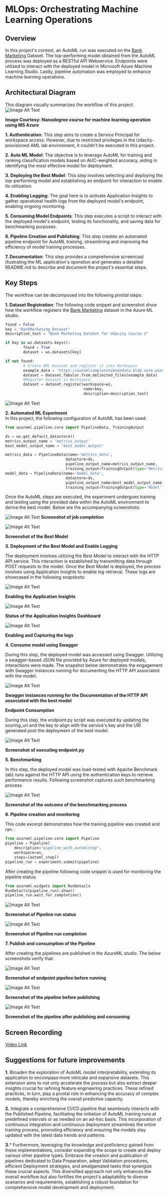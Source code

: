 # MLOps: Orchestrating Machine Learning Operations
## Overview
In this project's context, an AutoML run was executed on the [Bank Marketing](https://automlsamplenotebookdata.blob.core.windows.net/automl-sample-notebook-data/bankmarketing_train.csv) Dataset. The top-performing model obtained from the AutoML process was deployed as a RESTful API Webservice. Endpoints were utilized to interact with the deployed model in Microsoft Azure Machine Learning Studio. Lastly, pipeline automation was employed to enhance machine learning operations. 

## Architectural Diagram
This diagram visually summarizes the workflow of this project.
![Image Alt Text](Artifacts/workflow.PNG)

**Image Courtesy: Nanodegree course for machine learning operation using MS Azure**

**1. Authentication**: This step aims to create a Service Principal for workspace access. However, due to restricted privileges in the Udacity-provisioned AML lab environment, it couldn't be executed in this project.

**2. Auto ML Model**: The objective is to leverage AutoML for training and ranking classification models based on AUC-weighted accuracy, aiding in identifying the most effective model for deployment.

**3. Deploying the Best Model**: This step involves selecting and deploying the top-performing model and establishing an endpoint for interaction to enable its utilization.

**4. Enabling Logging**: The goal here is to activate Application Insights to gather operational health logs from the deployed model's endpoint, enabling ongoing monitoring.

**5. Consuming Model Endpoints**: This step executes a script to interact with the deployed model's endpoint, testing its functionality, and saving data for benchmarking purposes.

**6. Pipeline Creation and Publishing**: This step creates an automated pipeline endpoint for AutoML training, streamlining and improving the efficiency of model training processes.

**7. Documentation**: This step provides a comprehensive screencast illustrating the ML application's operation and generates a detailed README.md to describe and document the project's essential steps.


## Key Steps
The workflow can be decomposed into the following pivotal steps:

**1. Dataset Registration**: 
The following code snippet and screenshot show how the workflow registers the  [Bank Marketing](https://automlsamplenotebookdata.blob.core.windows.net/automl-sample-notebook-data/bankmarketing_train.csv) dataset in the Azure ML studio.
```python
found = False
key = "BankMarketing Dataset"
description_text = "Bank Marketing DataSet for Udacity Course 2"

if key in ws.datasets.keys(): 
        found = True
        dataset = ws.datasets[key] 

if not found:
        # Create AML Dataset and register it into Workspace
        example_data = 'https://automlsamplenotebookdata.blob.core.windows.net/automl-sample-notebook-data/bankmarketing_train.csv'
        dataset = Dataset.Tabular.from_delimited_files(example_data)        
        #Register Dataset in Workspace
        dataset = dataset.register(workspace=ws,
                                   name=key,
                                   description=description_text)
```
![Image Alt Text](Artifacts/Data_Registration.PNG)

**2. Automated ML Experiment**  
In this project, the following configuration of AutoML has been used:
```python
from azureml.pipeline.core import PipelineData, TrainingOutput

ds = ws.get_default_datastore()
metrics_output_name = 'metrics_output'
best_model_output_name = 'best_model_output'

metrics_data = PipelineData(name='metrics_data',
                           datastore=ds,
                           pipeline_output_name=metrics_output_name,
                           training_output=TrainingOutput(type='Metrics'))
model_data = PipelineData(name='model_data',
                           datastore=ds,
                           pipeline_output_name=best_model_output_name,
                           training_output=TrainingOutput(type='Model'))
```
Once the AutoML steps are executed, the experiment undergoes training and testing using the provided data within the AutoML environment to derive the best model. Below are the accompanying screenshots:

![Image Alt Text](Artifacts/Job_end_details.PNG)
**Screenshot of job completion** 

![Image Alt Text](Artifacts/Best_model_N.PNG)

**Screenshot of the Best Model** 

**3. Deployment of the Best Model and Enable Logging** 

The deployment involves utilizing the Best Model to interact with the HTTP API service. This interaction is established by transmitting data through POST requests to the model. Once the Best Model is deployed, the process involves using Application Insights to enable log retrieval. These logs are showcased in the following snapshots:

![Image Alt Text](Artifacts/Application_Insights_true.PNG)

**Enabling the Application Insights**

![Image Alt Text](Artifacts/Application_Insights_dashboard.PNG)

**Status of the Application Insights Dashboard**

![Image Alt Text](Artifacts/Log_shots.PNG)

**Enabling and Capturing the logs**

**4. Consume model using Swagger**

During this step, the deployed model was accessed using Swagger. Utilizing a swagger-based JSON file provided by Azure for deployed models, interactions were made. The snapshot below demonstrates the engagement with Swagger instances running for documenting the HTTP API associated with the model.

![Image Alt Text](Artifacts/Swagger_api_data.PNG)

**Swagger instances running for the Documentation of the HTTP API associated with the best model**

**Endpoint Consumption** 

During this step, the endpoint.py script was executed by updating the scoring_uri and the key to align with the service's key and the URI generated post the deployment of the best model.

![Image Alt Text](Artifacts/Endpoint.PNG)

**Screenshot of executing endpoint.py**

**5. Benchmarking**

In this step, the deployed model was load-tested with Apache Benchmark (ab) runs against the HTTP API using the authentication keys to retrieve performance results. Following screenshot captures such benchmarking process

![Image Alt Text](Artifacts/benchmaek_snapshots.PNG)

**Screenshot of the outcome of the benchmarking process**


**6. Pipeline creation and monitoring** 

This code excerpt demonstrates how the training pipeline was created and ran :
```python
from azureml.pipeline.core import Pipeline
pipeline = Pipeline(
    description="pipeline_with_automlstep",
    workspace=ws,    
    steps=[automl_step])
pipeline_run = experiment.submit(pipeline)
```

After creating the pipeline following code snippet is used for monitoring the pipeline status:

```python
from azureml.widgets import RunDetails
RunDetails(pipeline_run).show()
pipeline_run.wait_for_completion()
```
![Image Alt Text](Artifacts/pipeline_Status.PNG)

**Screenshot of Pipeline run status**

![Image Alt Text](Artifacts/Pipelines_jobs.PNG)

**Screenshot of Pipeline run completion**

**7. Publish and consumption of the Pipeline**

After creating the pipelines are published in the AzureML studio. The below screenshots verify that:

 ![Image Alt Text](Artifacts/Pipelines_created.PNG)

**Screenshot of endpoint pipeline before running**

 ![Image Alt Text](Artifacts/Job_end_details.PNG)

**Screenshot of the pipeline before publishing**

 ![Image Alt Text](Artifacts/pipeline_Detail_V.PNG)

**Screenshot of the pipeline after publishing and consuming**


## Screen Recording

[Video Link](https://www.dropbox.com/scl/fi/d50u78sq2cwjutnj9ttmc/Project_-Operationalizing-Machine-Learning.mp4?rlkey=y7rwyrgghj4p973zxzv8fml71&dl=0)


## Suggestions for future improvements

**1.** Broaden the exploration of AutoML model interpretability, extending its application to encompass more intricate and expansive datasets. This extension aims to not only accelerate the process but also extract deeper insights crucial for refining feature engineering practices. These refined practices, in turn, play a pivotal role in enhancing the accuracy of complex models, thereby enriching the overall predictive capacity.

**2.** Integrate a comprehensive CI/CD pipeline that seamlessly interacts with the Published Pipeline, facilitating the initiation of AutoML training runs at predefined intervals or as needed on an ad-hoc basis. This incorporation of continuous integration and continuous deployment streamlines the entire training process, promoting efficiency and ensuring the models stay updated with the latest data trends and patterns.

**3.*** Furthermore, leveraging the knowledge and proficiency gained from these implementations, consider expanding the scope to create and deploy various other pipeline types. Embrace the creation and publication of pipelines dedicated to Data Preparation, adept Validation procedures, efficient Deployment strategies, and amalgamated tasks that synergize these crucial aspects. This diversified approach not only enhances the overall workflow but also fortifies the project's adaptability to diverse scenarios and requirements, establishing a robust foundation for comprehensive model development and deployment.


